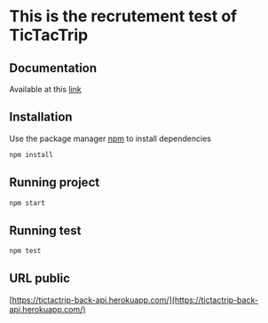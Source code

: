 # This is the recrutement test of TicTacTrip

## Documentation

Available at this [link](https://nguyvan.github.io/backAPI/)

## Installation

Use the package manager [npm](https://docs.npmjs.com/downloading-and-installing-node-js-and-npm) to install dependencies

```bash
npm install 
```

## Running project

```bash
npm start 
```

## Running test

```bash
npm test 
```

## URL public

[https://tictactrip-back-api.herokuapp.com/](https://tictactrip-back-api.herokuapp.com/)
